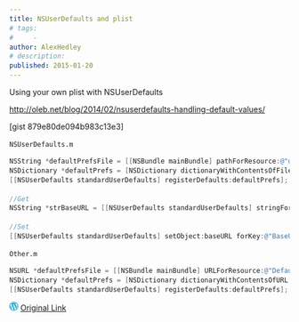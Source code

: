 ```yaml
---
title: NSUserDefaults and plist
# tags:
#     - 
author: AlexHedley
# description: 
published: 2015-01-20
---
```


Using your own plist with NSUserDefaults

http://oleb.net/blog/2014/02/nsuserdefaults-handling-default-values/

\[gist 879e80de094b983c13e3\]

`NSUserDefaults.m`

```objectivec
NSString *defaultPrefsFile = [[NSBundle mainBundle] pathForResource:@"defaultPrefs" ofType:@"plist"];
NSDictionary *defaultPrefs = [NSDictionary dictionaryWithContentsOfFile:defaultPrefsFile];
[[NSUserDefaults standardUserDefaults] registerDefaults:defaultPrefs];

//Get
NSString *strBaseURL = [[NSUserDefaults standardUserDefaults] stringForKey:@"BaseURL"];

//Set
[[NSUserDefaults standardUserDefaults] setObject:baseURL forKey:@"BaseURL"];
```

`Other.m`

```objectivec
NSURL *defaultPrefsFile = [[NSBundle mainBundle] URLForResource:@"DefaultPreferences" withExtension:@"plist"];
NSDictionary *defaultPrefs = [NSDictionary dictionaryWithContentsOfURL:defaultPrefsFile];
[[NSUserDefaults standardUserDefaults] registerDefaults:defaultPrefs];
```

![Wordpress](../images/wordpress.png "Wordpress") [Original Link](https://alexhedley.wordpress.com/2015/01/20/nsuserdefaults-and-plist/)
